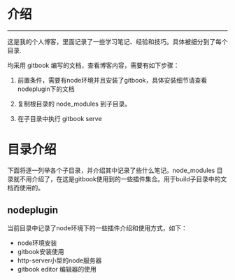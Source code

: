 # 介绍
---
这是我的个人博客，里面记录了一些学习笔记、经验和技巧。具体被细分到了每个目录.

均采用 gitbook 编写的文档，查看博客内容，需要有如下步骤：

1. 前置条件，需要有node环境并且安装了gitbook，具体安装细节请查看nodeplugin下的文档

1. 复制根目录的 node_modules 到子目录。

2. 在子目录中执行 gitbook serve


# 目录介绍

下面将逐一列举各个子目录，并介绍其中记录了些什么笔记。node_modules 目录就不用介绍了，在这是gitbook使用到的一些插件集合。用于build子目录中的文档而使用的。

## nodeplugin

当前目录中记录了node环境下的一些插件介绍和使用方式，如下：

* node环境安装
* gitbook安装使用
* http-server小型的node服务器
* gitbook editor 编辑器的使用


